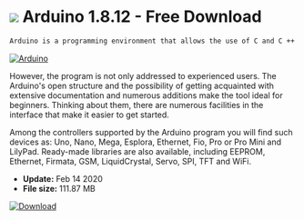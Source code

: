 # ![](https://cdn.softexe.net/static/icon/6/arduino-9518.png) Arduino 1.8.12 - Free Download

```sh
Arduino is a programming environment that allows the use of C and C ++ languages ​​to write codes cooperating with controllers created by the authors of the said tool.
```
[![Arduino](https://gallery.dpcdn.pl/imgc/Tools/63345/g_-_420x350_1.5_-_x20151105232008_0.png)](https://softexe.net/win/development-it/environments/arduino:aeph.html)

However, the program is not only addressed to experienced users. The Arduino's open structure and the possibility of getting acquainted with extensive documentation and numerous additions make the tool ideal for beginners. Thinking about them, there are numerous facilities in the interface that make it easier to get started.
 
 Among the controllers supported by the Arduino program you will find such devices as: Uno, Nano, Mega, Esplora, Ethernet, Fio, Pro or Pro Mini and LilyPad. Ready-made libraries are also available, including EEPROM, Ethernet, Firmata, GSM, LiquidCrystal, Servo, SPI, TFT and WiFi.


- **Update:** Feb 14 2020
- **File size:** 111.87 MB

[![Download](https://cdn.softexe.net/static/img/download.png)](https://softexe.net/win/development-it/environments/arduino:aeph.html)

